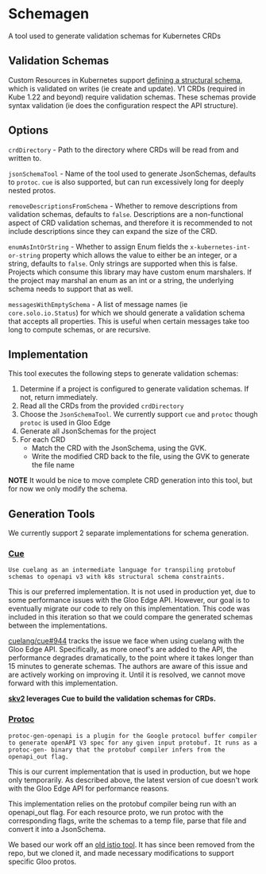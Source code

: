 # Schemagen
A tool used to generate validation schemas for Kubernetes CRDs

## Validation Schemas
Custom Resources in Kubernetes support [defining a structural schema](https://kubernetes.io/docs/tasks/extend-kubernetes/custom-resources/custom-resource-definitions/#specifying-a-structural-schema), which is validated on writes (ie create and update). V1 CRDs (required in Kube 1.22 and beyond) require validation schemas. These schemas provide syntax validation (ie does the configuration respect the API structure).

## Options
`crdDirectory` - Path to the directory where CRDs will be read from and written to.

`jsonSchemaTool` - Name of the tool used to generate JsonSchemas, defaults to `protoc`. `cue` is also supported, but can run excessively long for deeply nested protos.

`removeDescriptionsFromSchema` - Whether to remove descriptions from validation schemas, defaults to `false`. Descriptions are a non-functional aspect of CRD validation schemas, and therefore it is recommended to not include descriptions since they can expand the size of the CRD.

`enumAsIntOrString` - Whether to assign Enum fields the `x-kubernetes-int-or-string` property which allows the value to either be an integer, or a string, defaults to `false`. Only strings are supported when this is false. Projects which consume this library may have custom enum marshalers. If the project may marshal an enum as an int or a string, the underlying schema needs to support that as well.

`messagesWithEmptySchema` - A list of message names (ie `core.solo.io.Status`) for which we should generate a validation schema that accepts all properties. This is useful when certain messages take too long to compute schemas, or are recursive.

## Implementation
This tool executes the following steps to generate validation schemas:
1. Determine if a project is configured to generate validation schemas. If not, return immediately.
2. Read all the CRDs from the provided `crdDirectory`
3. Choose the `JsonSchemaTool`. We currently support `cue` and `protoc` though `protoc` is used in Gloo Edge
4. Generate all JsonSchemas for the project
5. For each CRD
   - Match the CRD with the JsonSchema, using the GVK.
   - Write the modified CRD back to the file, using the GVK to generate the file name

**NOTE** It would be nice to move complete CRD generation into this tool, but for now we only modify the schema.

## Generation Tools
We currently support 2 separate implementations for schema generation.

### [Cue](github.com/solo-io/cue)
`Use cuelang as an intermediate language for transpiling protobuf schemas to openapi v3 with k8s structural schema constraints.`

This is our preferred implementation. It is not used in production yet, due to some performance issues with the Gloo Edge API. However, our goal is to eventually migrate our code to rely on this implementation. This code was included in this iteration so that we could compare the generated schemas between the implementations.

[cuelang/cue#944](https://github.com/cuelang/cue/discussions/944) tracks the issue we face when using cuelang with the Gloo Edge API. Specifically, as more oneof's are added to the API, the performance degrades dramatically, to the point where it takes longer than 15 minutes to generate schemas. The authors are aware of this issue and are actively working on improving it. Until it is resolved, we cannot move forward with this implementation.

**[skv2](https://github.com/solo-io/skv2) leverages Cue to build the validation schemas for CRDs.**

### [Protoc](https://github.com/solo-io/protoc-gen-openapi)
`protoc-gen-openapi is a plugin for the Google protocol buffer compiler to generate openAPI V3 spec for any given input protobuf. It runs as a protoc-gen- binary that the protobuf compiler infers from the openapi_out flag.`

This is our current implementation that is used in production, but we hope only temporarily. As described above, the latest version of cue doesn't work with the Gloo Edge API for performance reasons.

This implementation relies on the protobuf compiler being run with an openapi_out flag. For each resource proto, we run protoc with the corresponding flags, write the schemas to a temp file, parse that file and convert it into a JsonSchema.

We based our work off an [old istio tool](https://github.com/istio/tools/tree/593a41c76c5c84a4cd51a4ab0c345630c5ed30ba/openapi/protoc-gen-openapi). It has since been removed from the repo, but we cloned it, and made necessary modifications to support specific Gloo protos.
